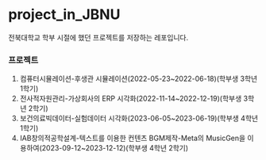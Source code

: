 # project_in_JBNU

전북대학교 학부 시절에 했던 프로젝트를 저장하는 레포입니다.

### 프로젝트
1. 컴퓨터시뮬레이션-후생관 시뮬레이션(2022-05-23~2022-06-18)(학부생 3학년 1학기)
2. 전사적자원관리-가상회사의 ERP 시각화(2022-11-14~2022-12-19)(학부생 3학년 2학기)
3. 보건의료빅데이터-실험데이터 시각화(2023-06-05~2023-06-19)(학부생 4학년 1학기)
4. IAB창의적공학설계-텍스트를 이용한 컨텐츠 BGM제작-Meta의 MusicGen을 이용하여(2023-09-12~2023-12-12)(학부생 4학년 2학기)

